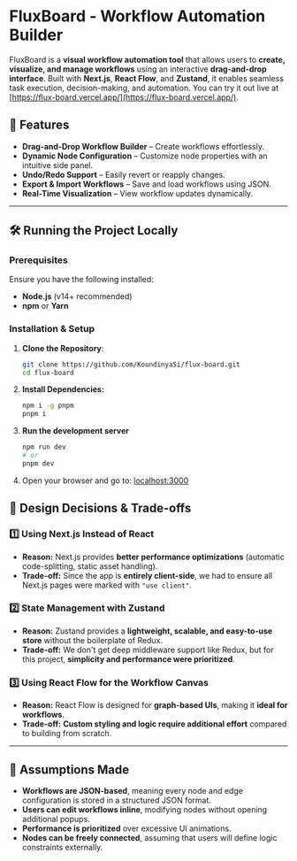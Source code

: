 # FluxBoard - Workflow Automation Builder

FluxBoard is a **visual workflow automation tool** that allows users to **create, visualize, and manage workflows** using an interactive **drag-and-drop interface**. Built with **Next.js**, **React Flow**, and **Zustand**, it enables seamless task execution, decision-making, and automation. You can try it out live at [https://flux-board.vercel.app/](https://flux-board.vercel.app/).

## 🚀 Features

- **Drag-and-Drop Workflow Builder** – Create workflows effortlessly.
- **Dynamic Node Configuration** – Customize node properties with an intuitive side panel.
- **Undo/Redo Support** – Easily revert or reapply changes.
- **Export & Import Workflows** – Save and load workflows using JSON.
- **Real-Time Visualization** – View workflow updates dynamically.

---

## 🛠 Running the Project Locally

### **Prerequisites**

Ensure you have the following installed:

- **Node.js** (v14+ recommended)
- **npm** or **Yarn**

### **Installation & Setup**

1. **Clone the Repository**:

   ```sh
   git clone https://github.com/KoundinyaSi/flux-board.git
   cd flux-board

   ```

2. **Install Dependencies:**

   ```sh
   npm i -g pnpm
   pnpm i

   ```

3. **Run the development server**

   ```sh
   npm run dev
   # or
   pnpm dev

   ```

4. Open your browser and go to: [localhost:3000](http://localhost:3000)

## 🎨 Design Decisions & Trade-offs

### **1️⃣ Using Next.js Instead of React**

- **Reason:** Next.js provides **better performance optimizations** (automatic code-splitting, static asset handling).
- **Trade-off:** Since the app is **entirely client-side**, we had to ensure all Next.js pages were marked with `"use client"`.

### **2️⃣ State Management with Zustand**

- **Reason:** Zustand provides a **lightweight, scalable, and easy-to-use store** without the boilerplate of Redux.
- **Trade-off:** We don't get deep middleware support like Redux, but for this project, **simplicity and performance were prioritized**.

### **3️⃣ Using React Flow for the Workflow Canvas**

- **Reason:** React Flow is designed for **graph-based UIs**, making it **ideal for workflows**.
- **Trade-off:** **Custom styling and logic require additional effort** compared to building from scratch.

---

## 🤔 Assumptions Made

- **Workflows are JSON-based**, meaning every node and edge configuration is stored in a structured JSON format.
- **Users can edit workflows inline**, modifying nodes without opening additional popups.
- **Performance is prioritized** over excessive UI animations.
- **Nodes can be freely connected**, assuming that users will define logic constraints externally.
